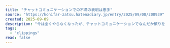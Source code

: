 ```yaml
---
title: "チャットコミュニケーションでの不満の表明は悪手"
source: "https://konifar-zatsu.hatenadiary.jp/entry/2025/09/08/200939"
created: 2025-09-09
description: "今は全くやらなくなったが、チャットコミュニケーションでなんだか憤りを感じた時に \"お気持ち\" をガッと文章で書いてしまっていたことがある。 この振る舞いは物事を前に進める上では悪手でしかないと思っていて、そんな感じのことを雑につらつらと書いておきたい。 自分の経験上、チャットコミュニケーションで「お言葉ですが」とか「気持ちだけ書いておくと」とか「ちょっと言っておきたいんですが」みたいな感じで自分の不満をテキストで表明するのは悪手。ここまで露骨ではないにせよ、ちょっと非協力的になって\"拗ねた\"り、線引きして突き放したりするような物言いをするとかもこれに含まれる。 やっちゃダメとまでは言わないけれ…"
tags:
  - "clippings"
read: false
---
```


